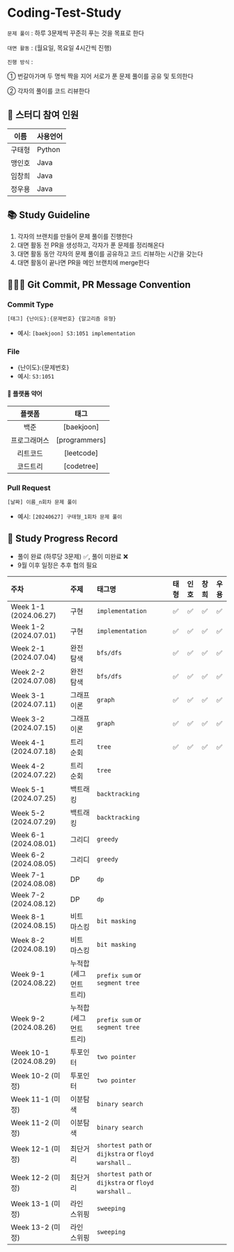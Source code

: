 # Coding-Test-Study
  `문제 풀이` : 하루 3문제씩 꾸준히 푸는 것을 목표로 한다
  
  `대면 활동` : (월요일, 목요일 4시간씩 진행)
  
  `진행 방식` :
  
  ① 번갈아가며 두 명씩 짝을 지어 서로가 푼 문제 풀이를 공유 및 토의한다
  
  ② 각자의 풀이를 코드 리뷰한다
    
## 👥 스터디 참여 인원
| 이름 | 사용언어 |
| :---: | :------ |
| 구태형 | Python |
| 맹인호 | Java |
| 임창희 | Java |
| 정우용 | Java |

## 📚 Study Guideline
1. 각자의 브랜치를 만들어 문제 풀이를 진행한다
2. 대면 활동 전 PR을 생성하고, 각자가 푼 문제를 정리해온다
3. 대면 활동 동안 각자의 문제 풀이를 공유하고 코드 리뷰하는 시간을 갖는다
4. 대면 활동이 끝나면 PR을 메인 브랜치에 merge한다

## 🙆🏻‍♂️ Git Commit, PR Message Convention
### Commit Type
```bash
[태그] {난이도}:{문제번호} {알고리즘 유형}
```
- 예시: `[baekjoon] S3:1051 implementation`

### File
- {난이도}:{문제번호}
- 예시: `S3:1051`


#### 🚉 플랫폼 약어
| 플랫폼 | 태그 |
| :--: | :--: |
| 백준 | [baekjoon] |
| 프로그래머스 | [programmers] |
| 리트코드 | [leetcode] |
| 코드트리 | [codetree] |

### Pull Request
```bash
[날짜] 이름_n회차 문제 풀이
```
- 예시: `[20240627] 구태형_1회차 문제 풀이`

## 📆 Study Progress Record
- 풀이 완료 (하루당 3문제) ✅, 풀이 미완료 ❌
- 9월 이후 일정은 추후 협의 필요
  
| 주차 | 주제 | 태그명 | 태형 | 인호 | 창희 | 우용
| :-- | :-- | :-- | :--: | :--: | :--: | :--: 
| Week 1-1 (2024.06.27) | 구현 | `implementation` |✅ | ✅| ✅| ✅
| Week 1-2 (2024.07.01) | 구현 | `implementation` |✅ | ✅| ✅| ✅
| Week 2-1 (2024.07.04) | 완전 탐색 | `bfs/dfs` |✅ | ✅| ✅| ✅
| Week 2-2 (2024.07.08) | 완전 탐색 | `bfs/dfs` |✅ | ✅| ✅| ✅
| Week 3-1 (2024.07.11) | 그래프 이론 | `graph` |✅ | ✅| ✅| ✅
| Week 3-2 (2024.07.15) | 그래프 이론 | `graph` |✅ | ✅| ✅| ✅
| Week 4-1 (2024.07.18) | 트리 순회 | `tree` |✅ | ✅| ✅| ✅
| Week 4-2 (2024.07.22) | 트리 순회 | `tree` | | | |
| Week 5-1 (2024.07.25) | 백트래킹 | `backtracking` | | | |
| Week 5-2 (2024.07.29) | 백트래킹 | `backtracking` | | | |
| Week 6-1 (2024.08.01) | 그리디 | `greedy` | | | |
| Week 6-2 (2024.08.05) | 그리디 | `greedy` | | | |
| Week 7-1 (2024.08.08) | DP | `dp` | | | |
| Week 7-2 (2024.08.12) | DP | `dp` | | | |
| Week 8-1 (2024.08.15) | 비트 마스킹 | `bit masking` | | | |
| Week 8-2 (2024.08.19) | 비트 마스킹 | `bit masking` | | | |
| Week 9-1 (2024.08.22) | 누적합(세그먼트 트리) | `prefix sum` or `segment tree` | | | |
| Week 9-2 (2024.08.26) | 누적합(세그먼트 트리) | `prefix sum` or `segment tree` | | | |
| Week 10-1 (2024.08.29) | 투포인터 | `two pointer` | | | |
| Week 10-2 (미정) | 투포인터 | `two pointer` | | | |
| Week 11-1 (미정) | 이분탐색 | `binary search` | | | |
| Week 11-2 (미정) | 이분탐색 | `binary search` | | | |
| Week 12-1 (미정) | 최단거리 | `shortest path` or `dijkstra` or `floyd warshall` .. | | | |
| Week 12-2 (미정) | 최단거리 | `shortest path` or `dijkstra` or `floyd warshall` ..| | | |
| Week 13-1 (미정) | 라인 스위핑 | `sweeping` | | | |
| Week 13-2 (미정) | 라인 스위핑 | `sweeping` | | | |
